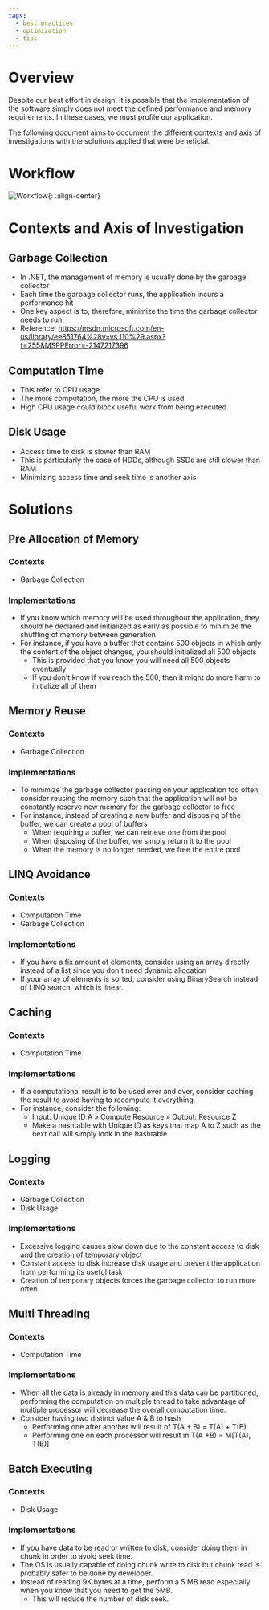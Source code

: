 ```yaml
---
tags:
  - best practices
  - optimization
  - tips
---
```


# Overview

Despite our best effort in design, it is possible that the implementation of the software simply does not meet the defined performance and memory requirements. In these cases, we must profile our application.

The following document aims to document the different contexts and axis of investigations with the solutions applied that were beneficial.

# Workflow

![Workflow]({{site.url}}/resources/2015-09-22-Optimization-Through-Profiling\images/Workflow.png "Workflow"){: .align-center}
 
# Contexts and Axis of Investigation

## Garbage Collection

- In .NET, the management of memory is usually done by the garbage collector
- Each time the garbage collector runs, the application incurs a performance hit
- One key aspect is to, therefore, minimize the time the garbage collector needs to run
- Reference: https://msdn.microsoft.com/en-us/library/ee851764%28v=vs.110%29.aspx?f=255&MSPPError=-2147217396

## Computation Time

- This refer to CPU usage
- The more computation, the more the CPU is used
-  High CPU usage could block useful work from being executed

## Disk Usage

- Access time to disk is slower than RAM
- This is particularly the case of HDDs, although SSDs are still slower than RAM
- Minimizing access time and seek time is another axis

# Solutions

## Pre Allocation of Memory

### Contexts

- Garbage Collection

### Implementations

- If you know which memory will be used throughout the application, they should be declared and initialized as early as possible to minimize the shuffling of memory between generation
- For instance, if you have a buffer that contains 500 objects in which only the content of the object changes, you should initialized all 500 objects
    - This is provided that you know you will need all 500 objects eventually
    - If you don't know if you reach the 500, then it might do more harm to initialize all of them

## Memory Reuse

### Contexts

- Garbage Collection

### Implementations

- To minimize the garbage collector passing on your application too often, consider reusing the memory such that the application will not be constantly reserve new memory for the garbage collector to free
- For instance, instead of creating a new buffer and disposing of the buffer, we can create a pool of buffers
    - When requiring a buffer, we can retrieve one from the pool
    - When disposing of the buffer, we simply return it to the pool
    - When the memory is no longer needed, we free the entire pool

## LINQ Avoidance

### Contexts

- Computation Time
- Garbage Collection

### Implementations

- If you have a fix amount of elements, consider using an array directly instead of a list since you don't need dynamic allocation
- If your array of elements is sorted, consider using BinarySearch instead of LINQ search, which is linear.

## Caching

### Contexts

- Computation Time

### Implementations

- If a computational result is to be used over and over, consider caching the result to avoid having to recompute it everything.
- For instance, consider the following:
    - Input: Unique ID A » Compute Resource » Output: Resource Z
    - Make a hashtable with Unique ID as keys that map A to Z such as the next call will simply look in the hashtable

## Logging

### Contexts

- Garbage Collection
- Disk Usage

### Implementations

- Excessive logging causes slow down due to the constant access to disk and the creation of temporary object
- Constant access to disk increase disk usage and prevent the application from performing its useful task
- Creation of temporary objects forces the garbage collector to run more often.

## Multi Threading

### Contexts

- Computation Time

### Implementations

- When all the data is already in memory and this data can be partitioned, performing the computation on multiple thread to take advantage of multiple processor will decrease the overall computation time.
- Consider having two distinct value A & B to hash
    - Performing one after another will result of T(A + B) = T(A) + T(B)
    - Performing one on each processor will result in T(A +B) = M[T(A), T(B)]

## Batch Executing

### Contexts

- Disk Usage

### Implementations

- If you have data to be read or written to disk, consider doing them in chunk in order to avoid seek time.
- The OS is usually capable of doing chunk write to disk but chunk read is probably safer to be done by developer.
- Instead of reading 9K bytes at a time, perform a 5 MB read especially when you know that you need to get the 5MB. 
    - This will reduce the number of disk seek.